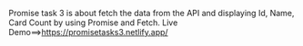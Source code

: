 Promise task 3 is about fetch the data from the API and displaying Id, Name, Card Count by using Promise and Fetch.
Live Demo==>https://promisetasks3.netlify.app/